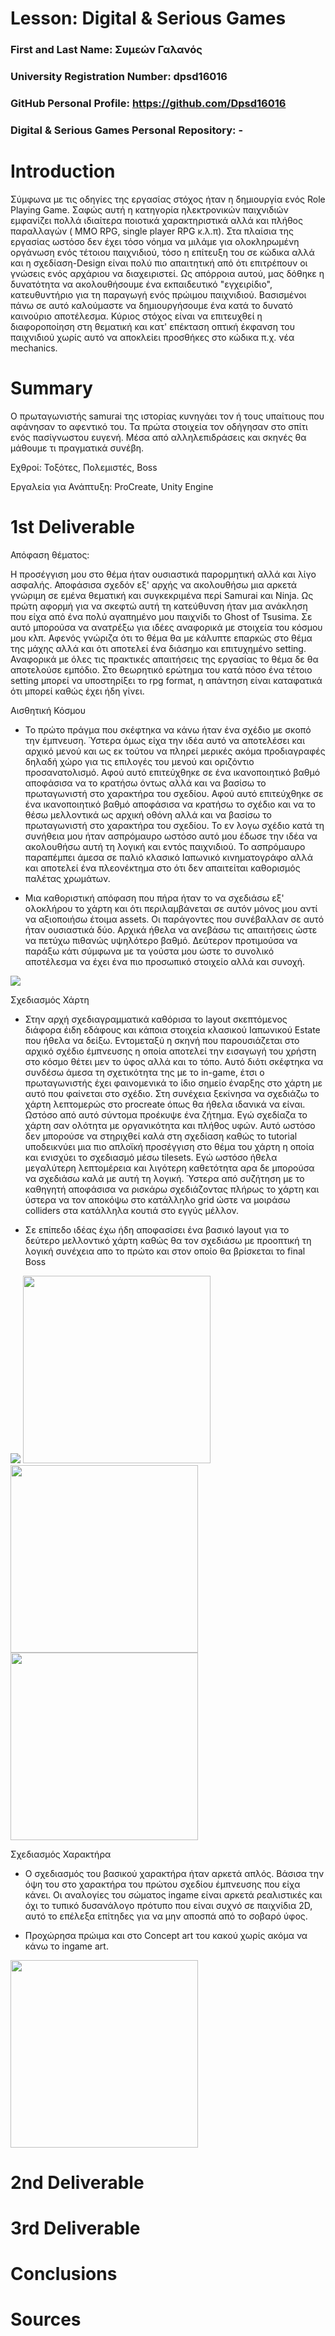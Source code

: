 # Lesson: Digital & Serious Games

### First and Last Name: Συμεών Γαλανός
### University Registration Number: dpsd16016
### GitHub Personal Profile: https://github.com/Dpsd16016
### Digital & Serious Games Personal Repository: -

# Introduction

Σύμφωνα με τις οδηγίες της εργασίας στόχος ήταν η δημιουργία ενός Role Playing Game. Σαφώς αυτή η κατηγορία ηλεκτρονικών παιχνιδιών εμφανίζει πολλά ιδιαίτερα ποιοτικά χαρακτηριστικά αλλά και πλήθος παραλλαγών ( MMO RPG, single player RPG κ.λ.π). Στα πλαίσια της εργασίας ωστόσο δεν έχει τόσο νόημα να μιλάμε για ολοκληρωμένη οργάνωση ενός τέτοιου παιχνιδιού, τόσο η επίτευξη του σε κώδικα αλλά και η σχεδίαση-Design είναι πολύ πιο απαιτητική από ότι επιτρέπουν οι γνώσεις ενός αρχάριου να διαχειριστεί. Ως απόρροια αυτού, μας δόθηκε η δυνατότητα να ακολουθήσουμε ένα εκπαιδευτικό "εγχειρίδιο", κατευθυντήριο για τη παραγωγή ενός πρώιμου παιχνιδιού. Βασισμένοι πάνω σε αυτό καλούμαστε να δημιουργήσουμε ένα κατά το δυνατό καινούριο αποτέλεσμα. Κύριος στόχος είναι να επιτευχθεί η διαφοροποίηση στη θεματική και κατ' επέκταση οπτική έκφανση του παιχνιδιού χωρίς αυτό να αποκλείει προσθήκες στο κώδικα π.χ. νέα mechanics.

# Summary

Ο πρωταγωνιστής samurai της ιστορίας κυνηγάει τον ή τους υπαίτιους που αφάνησαν το αφεντικό του. Τα πρώτα στοιχεία τον οδήγησαν στο σπίτι ενός πασίγνωστου ευγενή. Μέσα από αλληλεπιδράσεις και σκηνές θα μάθουμε τι πραγματικά συνέβη.

Εχθροί: Τοξότες, Πολεμιστές, Boss

Εργαλεία για Ανάπτυξη: ProCreate, Unity Engine

# 1st Deliverable


Απόφαση θέματος:

Η προσέγγιση μου στο θέμα ήταν ουσιαστικά παρορμητική αλλά και λίγο ασφαλής. Αποφάσισα σχεδόν εξ' αρχής να ακολουθήσω μια αρκετά γνώριμη σε εμένα θεματική και συγκεκριμένα περί Samurai και Ninja. Ως πρώτη αφορμή για να σκεφτώ αυτή τη κατεύθυνση ήταν μια ανάκληση που είχα από ένα πολύ αγαπημένο μου παιχνίδι το Ghost of Tsusima. Σε αυτό μπορούσα να ανατρέξω για ιδέες αναφορικά με στοιχεία του κόσμου μου κλπ. Αφενός γνώριζα ότι το θέμα θα με κάλυπτε επαρκώς στο θέμα της μάχης αλλά και ότι αποτελεί ένα διάσημο και επιτυχημένο setting. Αναφορικά με όλες τις πρακτικές απαιτήσεις της εργασίας το θέμα δε θα αποτελούσε εμπόδιο. Στο θεωρητικό ερώτημα του κατά πόσο ένα τέτοιο setting μπορεί να υποστηρίξει το rpg format, η απάντηση είναι καταφατικά ότι μπορεί καθώς έχει ήδη γίνει.




Αισθητική Κόσμου


- Το πρώτο πράγμα που σκέφτηκα να κάνω ήταν ένα σχέδιο με σκοπό την έμπνευση. Ύστερα όμως είχα την ιδέα αυτό να αποτελέσει και αρχικό μενού και ως εκ τούτου να πληρεί μερικές ακόμα προδιαγραφές δηλαδή χώρο για τις επιλογές του μενού και οριζόντιο προσανατολισμό. Αφού αυτό επιτεύχθηκε σε ένα ικανοποιητικό βαθμό αποφάσισα να το κρατήσω όντως αλλά και να βασίσω το πρωταγωνιστή στο χαρακτήρα του σχεδίου. Αφού αυτό επιτεύχθηκε σε ένα ικανοποιητικό βαθμό αποφάσισα να κρατήσω το σχέδιο και να το θέσω μελλοντικά ως αρχική οθόνη αλλά και να βασίσω το πρωταγωνιστή στο χαρακτήρα του σχεδίου. Το εν λογω σχέδιο κατά τη συνήθεια μου ήταν ασπρόμαυρο ωστόσο αυτό μου έδωσε την ιδέα να ακολουθήσω αυτή τη λογική και εντός παιχνιδιού. Το ασπρόμαυρο παραπέμπει άμεσα σε παλιό κλασικό Ιαπωνικό κινηματογράφο αλλά και αποτελεί ένα πλεονέκτημα στο ότι δεν απαιτείται καθορισμός παλέτας χρωμάτων.

- Μια καθοριστική απόφαση που πήρα ήταν το να σχεδιάσω εξ' ολοκλήρου το χάρτη και ότι περιλαμβάνεται σε αυτόν μόνος μου αντί να αξιοποιήσω έτοιμα assets. Οι παράγοντες που συνέβαλλαν σε αυτό ήταν ουσιαστικά δύο. Αρχικά ήθελα να ανεβάσω τις απαιτήσεις ώστε να πετύχω πιθανώς υψηλότερο βαθμό. Δεύτερον προτιμούσα να παράξω κάτι σύμφωνα με τα γούστα μου ώστε το συνολικό αποτέλεσμα να έχει ένα πιο προσωπικό στοιχείο αλλά και συνοχή.

![](CoverArt.png)




Σχεδιασμός Χάρτη

- Στην αρχή σχεδιαγραμματικά καθόρισα το layout σκεπτόμενος διάφορα έιδη εδάφους και κάποια στοιχεία κλασικού Ιαπωνικού Estate που ήθελα να δείξω. Εντομεταξύ η σκηνή που παρουσιάζεται στο αρχικό σχέδιο έμπνευσης η οποία αποτελεί την εισαγωγή του χρήστη στο κόσμο θέτει μεν το ύφος αλλά και το τόπο. Αυτό διότι σκέφτηκα να συνδέσω άμεσα τη σχετικότητα της με το in-game, έτσι ο πρωταγωνιστής έχει φαινομενικά το ίδιο σημείο έναρξης στο χάρτη με αυτό που φαίνεται στο σχέδιο. Στη συνέχεια ξεκίνησα να σχεδιάζω το χάρτη λεπτομερώς στο procreate όπως θα ήθελα ιδανικά να είναι. Ωστόσο από αυτό σύντομα προέκυψε ένα ζήτημα. Εγώ σχεδίαζα το χάρτη σαν ολότητα με οργανικότητα και πλήθος υφών. Αυτό ωστόσο δεν μπορούσε να στηριχθεί καλά στη σχεδίαση καθώς το tutorial υποδεικνύει μια πιο απλοϊκή προσέγγιση στο θέμα του χάρτη η οποία και ενισχύει το σχεδιασμό μέσω tilesets. Εγώ ωστόσο ήθελα μεγαλύτερη λεπτομέρεια και λιγότερη καθετότητα αρα δε μπορούσα να σχεδιάσω καλά με αυτή τη λογική. Ύστερα από συζήτηση με το καθηγητή αποφάσισα να ρισκάρω σχεδιάζοντας πλήρως το χάρτη και ύστερα να τον αποκόψω στο κατάλληλο grid ώστε να μοιράσω colliders στα κατάλληλα κουτιά στο εγγύς μέλλον.

- Σε επίπεδο ιδέας έχω ήδη αποφασίσει ένα βασικό layout για το δεύτερο μελλοντικό χάρτη καθώς θα τον σχεδιάσω με προοπτική τη λογική συνέχεια απο το πρώτο και στον οποίο θα βρίσκεται το final Boss

![](MapOneDetail.png)
<img src="BambooStrikeFinal.png" width="300">
<img src="ArcherTrainingSackFinal.png" width="300">
<img src="BridgePart2Final.png" width="300">


Σχεδιασμός Χαρακτήρα

- Ο σχεδιασμός του βασικού χαρακτήρα ήταν αρκετά απλός. Βάσισα την όψη του στο χαρακτήρα του πρώτου σχεδίου έμπνευσης που είχα κάνει. Οι αναλογίες του σώματος ingame είναι αρκετά ρεαλιστικές και όχι το τυπικό δυσανάλογο πρότυπο που είναι συχνό σε παιχνίδια 2D, αυτό το επέλεξα επίτηδες για να μην αποσπά από το σοβαρό ύφος.

- Προχώρησα πρώιμα και στο Concept art του κακού χωρίς ακόμα να κάνω το ingame art.

<img src="PlayerIconVersion1Final.png" width="300">

# 2nd Deliverable


# 3rd Deliverable 


# Conclusions


# Sources
